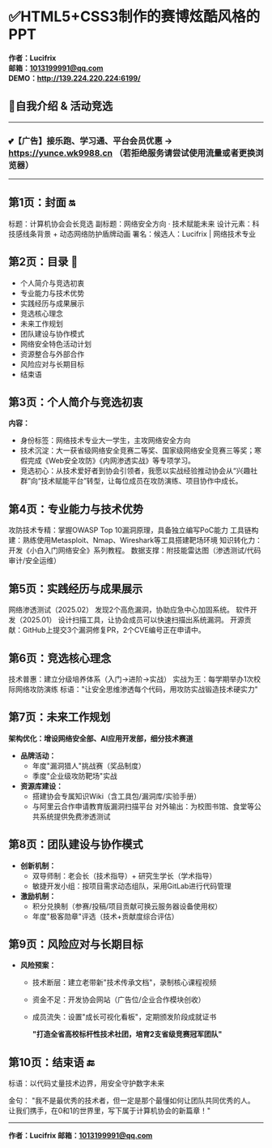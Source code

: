 # ✅HTML5+CSS3制作的赛博炫酷风格的PPT 

**作者：Lucifrix    
邮箱：1013199991@qq.com            
DEMO：http://139.224.220.224:6199/** 

## **🤟自我介绍 & 活动竞选** 

------

### 💕【广告】接乐跑、学习通、平台会员优惠 → https://yunce.wk9988.cn （若拒绝服务请尝试使用流量或者更换浏览器）

------

## 第1页：封面 🔛

标题：计算机协会会长竞选
副标题：网络安全方向 · 技术赋能未来
设计元素：科技感线条背景 + 动态网络防护盾牌动画
署名：候选人：Lucifrix | 网络技术专业

## 第2页：目录 📇

- 个人简介与竞选初衷
- 专业能力与技术优势
- 实践经历与成果展示
- 竞选核心理念
- 未来工作规划
- 团队建设与协作模式
- 网络安全特色活动计划
- 资源整合与外部合作
- 风险应对与长期目标
- 结束语

## 第3页：个人简介与竞选初衷
**内容：**

- 身份标签：网络技术专业大一学生，主攻网络安全方向
- 技术沉淀：大一获省级网络安全竞赛二等奖、国家级网络安全竞赛三等奖；寒假完成《Web安全攻防》《内网渗透实战》等专项学习。
- 竞选初心：从技术爱好者到协会引领者，我愿以实战经验推动协会从“兴趣社群”向“技术赋能平台”转型，让每位成员在攻防演练、项目协作中成长。

## 第4页：专业能力与技术优势

攻防技术专精：掌握OWASP Top 10漏洞原理，具备独立编写PoC能力
工具链构建：熟练使用Metasploit、Nmap、Wireshark等工具搭建靶场环境
知识转化力：开发《小白入门网络安全》系列教程。
数据支撑：附技能雷达图（渗透测试/代码审计/安全运维）

## 第5页：实践经历与成果展示

网络渗透测试（2025.02）
发现2个高危漏洞，协助应急中心加固系统。
软件开发（2025.01）
设计扫描工具，让协会成员可以快速扫描出系统漏洞。
开源贡献：GitHub上提交3个漏洞修复PR，2个CVE编号正在申请中。

## 第6页：竞选核心理念

技术普惠：建立分级培养体系（入门→进阶→实战）
实战为王：每学期举办1次校际网络攻防演练
标语："让安全思维渗透每个代码，用攻防实战锻造技术硬实力"

## 第7页：未来工作规划

**架构优化：增设网络安全部、AI应用开发部，细分技术赛道**

- **品牌活动：**
  - 年度"漏洞猎人"挑战赛（奖品制度）
  - 季度"企业级攻防靶场"实战
- **资源库建设：**
  - 搭建协会专属知识Wiki（含工具包/漏洞库/实验手册）
  - 与阿里云合作申请教育版漏洞扫描平台
  对外输出：为校图书馆、食堂等公共系统提供免费渗透测试

## 第8页：团队建设与协作模式

- **创新机制：**
  - 双导师制：老会长（技术指导）+ 研究生学长（学术指导）
  - 敏捷开发小组：按项目需求动态组队，采用GitLab进行代码管理
- **激励机制：**
  - 积分兑换制（参赛/投稿/项目贡献可换云服务器设备使用权）
  - 年度"极客勋章"评选（技术+贡献度综合评估）

## 第9页：风险应对与长期目标

- **风险预案：**
  
  - 技术断层：建立老带新"技术传承文档"，录制核心课程视频
  
  - 资金不足：开发协会网站（广告位/企业合作模块创收）
  
  - 成员流失：设置"成长可视化看板"，定期颁发阶段成就证书
  
    **"打造全省高校标杆性技术社团，培育2支省级竞赛冠军团队"**

## 第10页：结束语 🔚

标语：以代码丈量技术边界，用安全守护数字未来

金句：
"我不是最优秀的技术者，但一定是那个最懂如何让团队共同优秀的人。
让我们携手，在0和1的世界里，写下属于计算机协会的新篇章！"

------

**作者：Lucifrix    邮箱：[1013199991@qq.com](mailto:1013199991@qq.com)**
